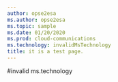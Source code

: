 ```yaml
---
author: opse2esa
ms.author: opse2esa
ms.topic: sample
ms.date: 01/20/2020
ms.prod: cloud-communications 
ms.technology: invalidMsTechnology
title: it is a test page.
---
```


#invalid ms.technology
